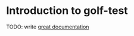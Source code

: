 # Introduction to golf-test

TODO: write [great documentation](http://jacobian.org/writing/what-to-write/)
